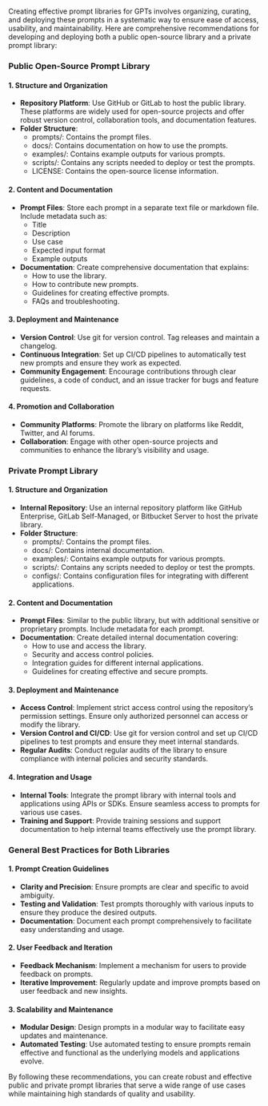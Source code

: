 #

Creating effective prompt libraries for GPTs involves organizing, curating, and deploying these prompts in a systematic way to ensure ease of access, usability, and maintainability. Here are comprehensive recommendations for developing and deploying both a public open-source library and a private prompt library:

### Public Open-Source Prompt Library

#### 1. Structure and Organization

- **Repository Platform**: Use GitHub or GitLab to host the public library. These platforms are widely used for open-source projects and offer robust version control, collaboration tools, and documentation features.
- **Folder Structure**:
  - prompts/: Contains the prompt files.
  - docs/: Contains documentation on how to use the prompts.
  - examples/: Contains example outputs for various prompts.
  - scripts/: Contains any scripts needed to deploy or test the prompts.
  - LICENSE: Contains the open-source license information.

#### 2. Content and Documentation

- **Prompt Files**: Store each prompt in a separate text file or markdown file. Include metadata such as:
  - Title
  - Description
  - Use case
  - Expected input format
  - Example outputs
- **Documentation**: Create comprehensive documentation that explains:
  - How to use the library.
  - How to contribute new prompts.
  - Guidelines for creating effective prompts.
  - FAQs and troubleshooting.

#### 3. Deployment and Maintenance

- **Version Control**: Use git for version control. Tag releases and maintain a changelog.
- **Continuous Integration**: Set up CI/CD pipelines to automatically test new prompts and ensure they work as expected.
- **Community Engagement**: Encourage contributions through clear guidelines, a code of conduct, and an issue tracker for bugs and feature requests.

#### 4. Promotion and Collaboration

- **Community Platforms**: Promote the library on platforms like Reddit, Twitter, and AI forums.
- **Collaboration**: Engage with other open-source projects and communities to enhance the library’s visibility and usage.

### Private Prompt Library

#### 1. Structure and Organization

- **Internal Repository**: Use an internal repository platform like GitHub Enterprise, GitLab Self-Managed, or Bitbucket Server to host the private library.
- **Folder Structure**:
  - prompts/: Contains the prompt files.
  - docs/: Contains internal documentation.
  - examples/: Contains example outputs for various prompts.
  - scripts/: Contains any scripts needed to deploy or test the prompts.
  - configs/: Contains configuration files for integrating with different applications.

#### 2. Content and Documentation

- **Prompt Files**: Similar to the public library, but with additional sensitive or proprietary prompts. Include metadata for each prompt.
- **Documentation**: Create detailed internal documentation covering:
  - How to use and access the library.
  - Security and access control policies.
  - Integration guides for different internal applications.
  - Guidelines for creating effective and secure prompts.

#### 3. Deployment and Maintenance

- **Access Control**: Implement strict access control using the repository’s permission settings. Ensure only authorized personnel can access or modify the library.
- **Version Control and CI/CD**: Use git for version control and set up CI/CD pipelines to test prompts and ensure they meet internal standards.
- **Regular Audits**: Conduct regular audits of the library to ensure compliance with internal policies and security standards.

#### 4. Integration and Usage

- **Internal Tools**: Integrate the prompt library with internal tools and applications using APIs or SDKs. Ensure seamless access to prompts for various use cases.
- **Training and Support**: Provide training sessions and support documentation to help internal teams effectively use the prompt library.

### General Best Practices for Both Libraries

#### 1. Prompt Creation Guidelines

- **Clarity and Precision**: Ensure prompts are clear and specific to avoid ambiguity.
- **Testing and Validation**: Test prompts thoroughly with various inputs to ensure they produce the desired outputs.
- **Documentation**: Document each prompt comprehensively to facilitate easy understanding and usage.

#### 2. User Feedback and Iteration

- **Feedback Mechanism**: Implement a mechanism for users to provide feedback on prompts.
- **Iterative Improvement**: Regularly update and improve prompts based on user feedback and new insights.

#### 3. Scalability and Maintenance

- **Modular Design**: Design prompts in a modular way to facilitate easy updates and maintenance.
- **Automated Testing**: Use automated testing to ensure prompts remain effective and functional as the underlying models and applications evolve.

By following these recommendations, you can create robust and effective public and private prompt libraries that serve a wide range of use cases while maintaining high standards of quality and usability.






